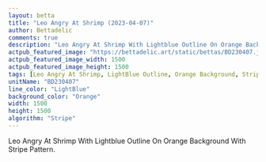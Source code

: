 ```yaml
---
layout: betta
title: "Leo Angry At Shrimp (2023-04-07)"
author: Bettadelic
comments: true
description: "Leo Angry At Shrimp With Lightblue Outline On Orange Background With Stripe Pattern."
actpub_featured_image: "https://bettadelic.art/static/bettas/BD230407.jpg"
actpub_featured_image_width: 1500
actpub_featured_image_height: 1500
tags: [Leo Angry At Shrimp, LightBlue Outline, Orange Background, Stripe Pattern, April 2023]
unitName: "BD230407"
line_color: "LightBlue"
background_color: "Orange"
width: 1500
height: 1500
algorithm: "Stripe"
---
```


Leo Angry At Shrimp With Lightblue Outline On Orange Background With Stripe Pattern.
